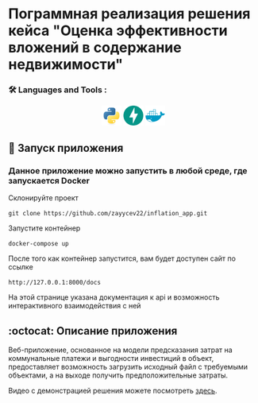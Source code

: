 # Пограммная реализация решения кейса "Оценка эффективности вложений в содержание недвижимости" 
### :hammer_and_wrench: Languages and Tools :

<div align="center">
  <img src="https://raw.githubusercontent.com/devicons/devicon/1119b9f84c0290e0f0b38982099a2bd027a48bf1/icons/python/python-original.svg" height="40" width="40">
  <img src="https://raw.githubusercontent.com/devicons/devicon/1119b9f84c0290e0f0b38982099a2bd027a48bf1/icons/fastapi/fastapi-original.svg" height="40" width="40">
  <img src="https://raw.githubusercontent.com/devicons/devicon/55609aa5bd817ff167afce0d965585c92040787a/icons/docker/docker-plain.svg" height="40" width="40">
</div>

## :japanese_goblin: Запуск приложения
### Данное приложение можно запустить в любой среде, где запускается Docker
Склонируйте проект
```
git clone https://github.com/zayycev22/inflation_app.git
```

Запустите контейнер
```
docker-compose up
```

После того как контейнер запустится, вам будет доступен сайт по ссылке
```
http://127.0.0.1:8000/docs
```
На этой странице указана документация к api и возможность интерактивного взаимодействия с ней


## :octocat: Описание приложения

Веб-приложение, основанное на модели предсказания затрат на коммунальные платежи и выгодности инвестиций в объект, предоставляет возможность загрузить исходный файл с требуемыми объектами, а на выходе получить предположительные затраты.

Видео с демонстрацией решения можете посмотреть [здесь](https://disk.yandex.ru/d/hqZOIixqkltMHg).
